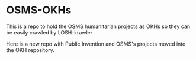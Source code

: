 # OSMS-OKHs
This is a repo to hold the OSMS humanitarian projects as OKHs so they can be easily crawled by LOSH-krawler

Here is a new repo with Public Invention and OSMS's projects moved into the OKH repository.
